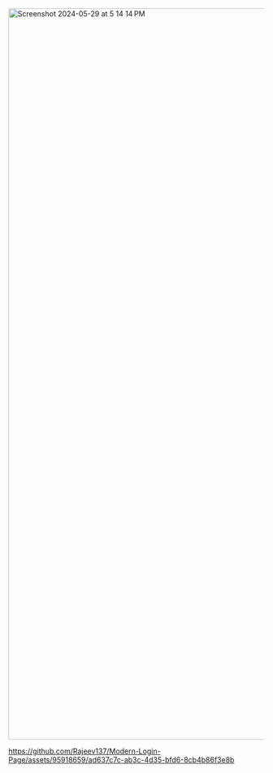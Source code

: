<img width="1438" alt="Screenshot 2024-05-29 at 5 14 14 PM" src="https://github.com/Rajeev137/Modern-Login-Page/assets/95918659/d43fac7e-8e40-43c9-a6d3-3ebd4b08d0de">


https://github.com/Rajeev137/Modern-Login-Page/assets/95918659/ad637c7c-ab3c-4d35-bfd6-8cb4b86f3e8b

